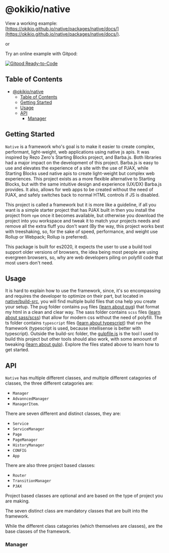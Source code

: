 # @okikio/native

View a working example: [https://okikio.github.io/native/packages/native/docs/](https://okikio.github.io/native/packages/native/docs/).

or

Try an online example with Gitpod:

[![Gitpod Ready-to-Code](https://img.shields.io/badge/Gitpod-Ready--to--Code-blue?logo=gitpod)](https://gitpod.io/#https://github.com/okikio/native)

## Table of Contents
- [@okikio/native](#okikionative)
  - [Table of Contents](#table-of-contents)
  - [Getting Started](#getting-started)
  - [Usage](#usage)
  - [API](#api)
    - [Manager](#manager)

## Getting Started

`Native` is a framework who's goal is to make it easier to create complex, performant, light-weight, web applications using native js apis. It was inspired by Rezo Zero's Starting Blocks project, and Barba.js. Both libraries had a major impact on the development of this project. Barba.js is easy to use and elevates the experience of a site with the use of PJAX, while Starting Blocks used native apis to create light-weight but complex web experiences. This project exists as a more flexible alternative to Starting Blocks, but with the same intuitive design and experience (UX/DX) Barba.js provides. It also, allows for web apps to be created without the need of PJAX, and safely switches back to normal HTML controls if JS is disabled.

This project is called a framework but it is more like a guideline, if all you want is a simple starter project that has PJAX built in then you install the project from `npm` once it becomes available, but otherwise you download the project into you workspace and tweak it to match your projects needs and remove all the extra fluff you don't want (By the way, this project works best with treeshaking, so, for the sake of speed, performance, and weight use Rollup or Webpack; Rollup is preferred).

This package is built for es2020, it expects the user to use a build tool support older versions of browsers, the idea being most people are using evergreen browsers, so, why are web developers piling on polyfill code that most users don't need.

## Usage
It is hard to explain how to use the framework, since, it's so encompassing and requires the developer to optimize on their part, but located in [native/build-src](./packages/native/build-src), you will find multiple build files that cna help you create your setup. The pug folder contains `pug` files ([learn about pug](https://pugjs.org/api/getting-started.html)) that format my html in a clean and clear way. The sass folder contains `scss` files ([learn about sass/scss](https://sass-lang.com/guide)) that allow for modern css without the need of polyfill. The ts folder contains `typescript` files ([learn about typescript](https://www.typescriptlang.org/)) that run the framework (typescript is used, because intellisense is better with typescript). Outside the build-src folder, the [gulpfile.js](./packages/native/gulpfile.js) is the tool I used to build this project but other tools should also work, with some amoount of tweaking ([learn about gulp](https://gulpjs.com/)). Explore the files stated above to learn how to get started.

## API
`Native` has multiple different classes, and multiple different catagories of classes, the three different catagories are:
* `Manager`
* `AdvanncedManager`
* `ManagerItem`.

There are seven different and distinct classes, they are:
* `Service`
* `ServiceManager`
* `Page`
* `PageManager`
* `HistoryManager`
* `CONFIG`
* `App`

There are also three project based classes:
* `Router`
* `TransitionManager`
* `PJAX`

Project based classes are optional and are based on the type of project you are making.

The seven distinct class are mandatory classes that are built into the framework.

While the different class catagories (which themselves are classes), are the base classes of the framework.

### Manager
